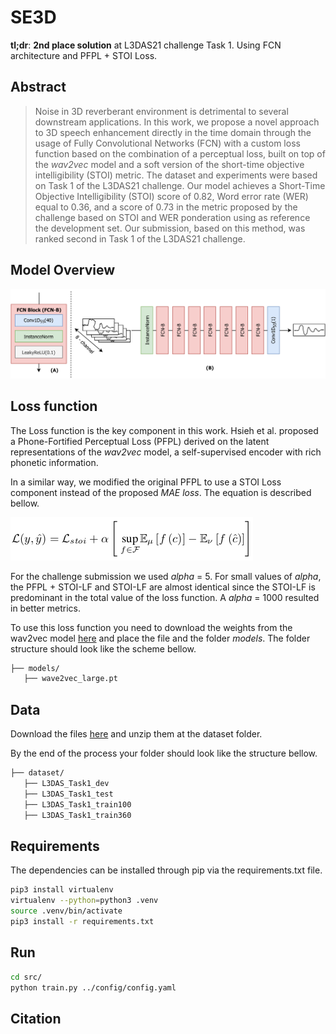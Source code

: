 # SE3D

**tl;dr**: **2nd place solution** at L3DAS21 challenge Task 1. Using FCN architecture and PFPL + STOI Loss.

## Abstract

> Noise in 3D reverberant environment is detrimental to several downstream applications. In this work, we propose a novel approach to 3D speech enhancement directly in the time domain through the usage of Fully Convolutional Networks (FCN) with a custom loss function based on the combination of a perceptual loss, built on top of the *wav2vec* model and a soft version of the short-time objective intelligibility (STOI) metric. The dataset and experiments were based on Task 1 of the L3DAS21 challenge. Our model achieves a Short-Time Objective Intelligibility (STOI) score of 0.82, Word error rate (WER) equal to 0.36, and a score of 0.73 in the metric proposed by the challenge based on STOI and WER ponderation using as reference the development set. Our submission, based on this method, was ranked second in Task 1 of the L3DAS21 challenge.

## Model Overview
![image info](./assets/architecture.jpg)

## Loss function

The Loss function is the key component in this work. Hsieh et al. proposed a Phone-Fortified Perceptual Loss (PFPL) derived on the latent representations of the *wav2vec* model, a self-supervised encoder with rich phonetic information.

In a similar way, we modified the original PFPL to use a STOI Loss component instead of the proposed *MAE loss*. The equation is described bellow.

![image info](./assets/loss.png)

For the challenge submission we used *alpha* = 5. For small values of *alpha*, the PFPL + STOI-LF and STOI-LF are almost identical since the STOI-LF is predominant in the total value of the loss function. A *alpha* = 1000 resulted in better metrics.

To use this loss function you need to download the weights from the wav2vec model [here](https://dl.fbaipublicfiles.com/fairseq/wav2vec/wav2vec_large.pt) and place the file and the folder *models*. The folder structure should look like the scheme bellow.

```bash
├── models/
   ├── wave2vec_large.pt
```

## Data

Download the files [here](https://zenodo.org/record/4642005) and unzip them at the dataset folder.

By the end of the process your folder should look like the structure bellow.

```bash
├── dataset/
   ├── L3DAS_Task1_dev
   ├── L3DAS_Task1_test
   ├── L3DAS_Task1_train100
   ├── L3DAS_Task1_train360
```

## Requirements

The dependencies can be installed through pip via the requirements.txt file.

```bash
pip3 install virtualenv
virtualenv --python=python3 .venv
source .venv/bin/activate
pip3 install -r requirements.txt
```

## Run

```bash
cd src/
python train.py ../config/config.yaml
```

## Citation